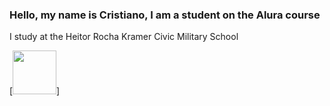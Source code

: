 ### Hello, my name is Cristiano, I am a student on the Alura course
I study at the Heitor Rocha Kramer Civic Military School

[<img src="https://hermes.digitalinnovation.one/assets/diome/logo-full.svg" width="70">]
